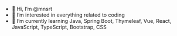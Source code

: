 - 👋 Hi, I’m @mnsrt
- 👀 I’m interested in everything related to coding
- 🌱 I’m currently learning Java, Spring Boot, Thymeleaf, Vue, React, JavaScript, TypeScript, Bootstrap, CSS


<!---
mnsrt/mnsrt is a ✨ special ✨ repository because its `README.md` (this file) appears on your GitHub profile.
You can click the Preview link to take a look at your changes.
--->
